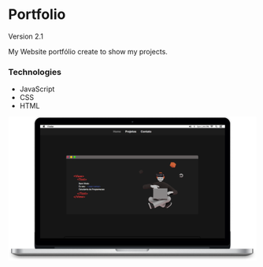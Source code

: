 # Portfolio

Version 2.1

My Website portfólio create to show my projects.

### Technologies
- JavaScript
- CSS
- HTML

<img src="https://github.com/JeanCarl00s/Portfolio/blob/version-2.1/assets/Standimage.png">
